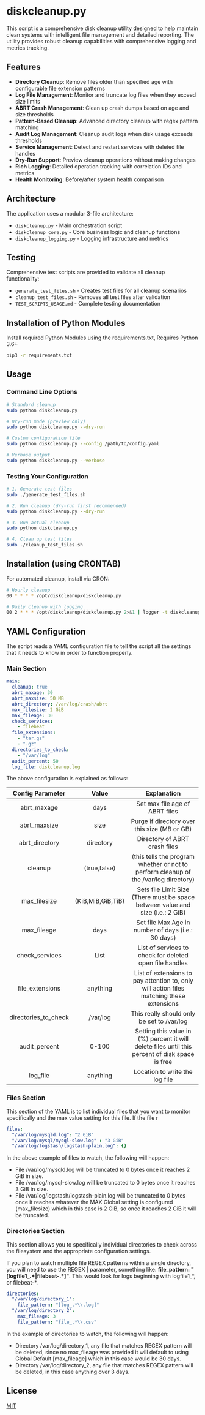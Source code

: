 # diskcleanup.py

This script is a comprehensive disk cleanup utility designed to help maintain clean systems with intelligent file management and detailed reporting. The utility provides robust cleanup capabilities with comprehensive logging and metrics tracking.

## Features

- **Directory Cleanup**: Remove files older than specified age with configurable file extension patterns
- **Log File Management**: Monitor and truncate log files when they exceed size limits  
- **ABRT Crash Management**: Clean up crash dumps based on age and size thresholds
- **Pattern-Based Cleanup**: Advanced directory cleanup with regex pattern matching
- **Audit Log Management**: Cleanup audit logs when disk usage exceeds thresholds
- **Service Management**: Detect and restart services with deleted file handles
- **Dry-Run Support**: Preview cleanup operations without making changes
- **Rich Logging**: Detailed operation tracking with correlation IDs and metrics
- **Health Monitoring**: Before/after system health comparison

## Architecture

The application uses a modular 3-file architecture:
- `diskcleanup.py` - Main orchestration script
- `diskcleanup_core.py` - Core business logic and cleanup functions  
- `diskcleanup_logging.py` - Logging infrastructure and metrics

## Testing

Comprehensive test scripts are provided to validate all cleanup functionality:
- `generate_test_files.sh` - Creates test files for all cleanup scenarios
- `cleanup_test_files.sh` - Removes all test files after validation
- `TEST_SCRIPTS_USAGE.md` - Complete testing documentation


## Installation of Python Modules

Install required Python Modules using the requirements.txt, Requires Python 3.6+

```bash
pip3 -r requirements.txt
```

## Usage

### Command Line Options

```bash
# Standard cleanup
sudo python diskcleanup.py

# Dry-run mode (preview only)
sudo python diskcleanup.py --dry-run

# Custom configuration file
sudo python diskcleanup.py --config /path/to/config.yaml

# Verbose output
sudo python diskcleanup.py --verbose
```

### Testing Your Configuration

```bash
# 1. Generate test files
sudo ./generate_test_files.sh

# 2. Run cleanup (dry-run first recommended)
sudo python diskcleanup.py --dry-run

# 3. Run actual cleanup
sudo python diskcleanup.py

# 4. Clean up test files
sudo ./cleanup_test_files.sh
```

## Installation (using CRONTAB)

For automated cleanup, install via CRON:

```bash
# Hourly cleanup
00 * * * * /opt/diskcleanup/diskcleanup.py

# Daily cleanup with logging
00 2 * * * /opt/diskcleanup/diskcleanup.py 2>&1 | logger -t diskcleanup
```

## YAML Configuration

The script reads a YAML configuration file to tell the script all the settings that it needs to know in order to function properly.

### Main Section

```yml
main:
  cleanup: true
  abrt_maxage: 30
  abrt_maxsize: 50 MB
  abrt_directory: /var/log/crash/abrt
  max_filesize: 2 GiB
  max_fileage: 30
  check_services:
    - filebeat
  file_extensions:
    - "tar.gz"
    - ".gz"
  directories_to_check:
    - "/var/log"
  audit_percent: 50
  log_file: diskcleanup.log
```
The above configuration is explained as follows:

| Config Parameter | Value |  Explanation |
| :---: | :---: | :---: |
| abrt_maxage | days | Set max file age of ABRT files |
| abrt_maxsize | size | Purge if directory over this size (MB or GB) |
| abrt_directory | directory | Directory of ABRT crash files |
| cleanup | (true,false) | (this tells the program whether or not to perform cleanup of the /var/log directory)|
| max_filesize | (KiB,MiB,GiB,TiB) | Sets file Limit Size (There must be space between value and size (i.e.: 2 GiB) |
| max_fileage | days | Set file Max Age in number of days (i.e.: 30 days) |
| check_services | List | List of services to check for deleted open file handles | 
| file_extensions | anything |  List of extensions to pay attention to, only will action files matching these extensions |
| directories_to_check | /var/log | This really should only be set to /var/log |
| audit_percent | 0-100 | Setting this value in (%) percent it will delete files until this percent of disk space is free |
| log_file | anything | Location to write the log file |

### Files Section

This section of the YAML is to list individual files that you want to monitor specifically and the max value setting for this file. If the file r

```yml
files:
  "/var/log/mysqld.log": "2 GiB"
  "/var/log/mysql/mysql-slow.log" : "3 GiB"
  "/var/log/logstash/logstash-plain.log": {}
```
In the above example of files to watch, the following will happen:
- File /var/log/mysqld.log will be truncated to 0 bytes once it reaches 2 GiB in size.
- File /var/log/mysql-slow.log will be truncated to 0 bytes once it reaches 3 GiB in size.
- File /var/log/logstash/logstash-plain.log will be truncated to 0 bytes once it reaches whatever the MAX Global setting is configured (max_filesize) which in this case is 2 GiB, so once it reaches 2 GiB it will be truncated.

### Directories Section

This section allows you to specifically individual directories to check across the filesystem and the appropriate configuration settings.

If you plan to watch multiple file REGEX patterns within a single directory, you will need to use the REGEX | parameter, something like:
**file_pattern: "[logfile1_.\*|filebeat-.\*]"**. This would look for logs beginning with logfile1_\*, or filebeat-\*.

```yml
directories:
  "/var/log/directory_1":
    file_pattern: "[log_.*\\.log]"
  "/var/log/directory_2":
    max_fileage: 3
    file_pattern: "file_.*\\.csv"
```

In the example of directories to watch, the following will happen:
- Directory /var/log/directory_1, any file that matches REGEX pattern will be deleted, since no max_fileage was provided it will default to using Global Default [max_fileage] which in this case would be 30 days.
- Directory /var/log/directory_2, any file that matches REGEX pattern will be deleted, in this case anything over 3 days.

## License

[MIT](https://choosealicense.com/licenses/mit/)
